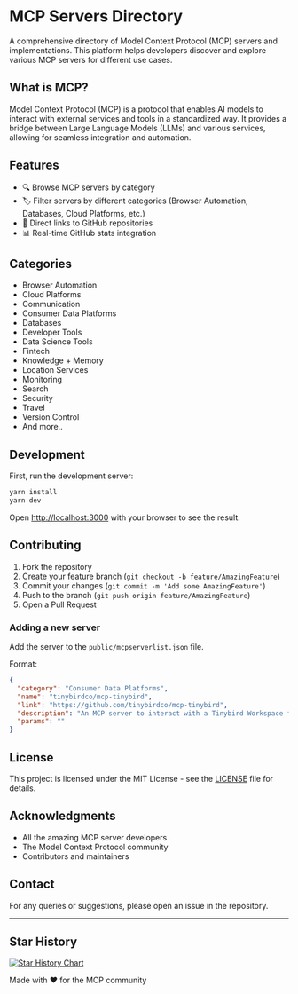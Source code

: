 # MCP Servers Directory

A comprehensive directory of Model Context Protocol (MCP) servers and implementations. This platform helps developers discover and explore various MCP servers for different use cases.

## What is MCP?

Model Context Protocol (MCP) is a protocol that enables AI models to interact with external services and tools in a standardized way. It provides a bridge between Large Language Models (LLMs) and various services, allowing for seamless integration and automation.

## Features

- 🔍 Browse MCP servers by category
- 🏷️ Filter servers by different categories (Browser Automation, Databases, Cloud Platforms, etc.)
- 🔗 Direct links to GitHub repositories
- 📊 Real-time GitHub stats integration

## Categories

- Browser Automation
- Cloud Platforms
- Communication
- Consumer Data Platforms
- Databases
- Developer Tools
- Data Science Tools
- Fintech
- Knowledge + Memory
- Location Services
- Monitoring
- Search
- Security
- Travel
- Version Control
- And more..

## Development

First, run the development server:

```bash
yarn install
yarn dev
```

Open [http://localhost:3000](http://localhost:3000) with your browser to see the result.

## Contributing

1. Fork the repository
2. Create your feature branch (`git checkout -b feature/AmazingFeature`)
3. Commit your changes (`git commit -m 'Add some AmazingFeature'`)
4. Push to the branch (`git push origin feature/AmazingFeature`)
5. Open a Pull Request

### Adding a new server

Add the server to the `public/mcpserverlist.json` file.

Format:
```json
{
  "category": "Consumer Data Platforms",
  "name": "tinybirdco/mcp-tinybird",
  "link": "https://github.com/tinybirdco/mcp-tinybird",
  "description": "An MCP server to interact with a Tinybird Workspace from any MCP client.",
  "params": ""
}
```

## License

This project is licensed under the MIT License - see the [LICENSE](LICENSE) file for details.

## Acknowledgments

- All the amazing MCP server developers
- The Model Context Protocol community
- Contributors and maintainers

## Contact

For any queries or suggestions, please open an issue in the repository.

---

## Star History

[![Star History Chart](https://api.star-history.com/svg?repos=infiplextechlabs/mcpserverslist&type=Timeline)](https://star-history.com/#infiplextechlabs/mcpserverslist&Timeline)


Made with ❤️ for the MCP community